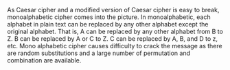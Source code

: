 As Caesar cipher and a modified version of Caesar cipher is easy to break, monoalphabetic cipher comes into the picture. In monoalphabetic, each alphabet in plain text can be replaced by any other alphabet except the original alphabet. That is, A can be replaced by any other alphabet from B to Z. B can be replaced by A or C to Z. C can be replaced by A, B, and D to z, etc. Mono alphabetic cipher causes difficulty to crack the message as there are random substitutions and a large number of permutation and combination are available.